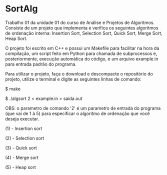 # SortAlg
Trabalho 01 da unidade 01 do curso de Análise e Projetos de Algoritmos. Consiste de um projeto que implementa e verifica os seguintes algoritmos de ordenação interna: Insertion Sort, Selection Sort, Quick Sort, Merge Sort, Heap Sort.

O projeto foi escrito em C++ e possui um Makefile para facilitar na hora da compilação, um script feito em Python para chamada de subprocessos e, posteriormente, execução automática do código, e um arquivo example.in para entrada padrão do programa.

Para utilizar o projeto, faça o download e descompacte o repositório do projeto, utilize o terminal e digite as seguintes linhas de comando:

$ make

$ ./algsort 2 < example.in > saida.out

OBS: o parametro de comando '2' é um parametro de entrada do programa (que vai de 1 à 5) para especificar o algoritmo de ordenação que você deseja executar.

(1) - Insertion sort 

(2) - Selection sort 

(3) - Quick sort

(4) - Merge sort 

(5) - Heap sort 
